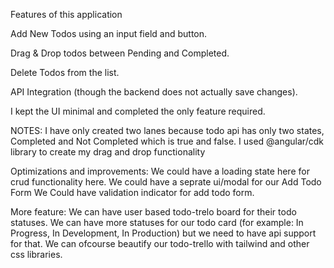 Features of this application

Add New Todos using an input field and button.

Drag & Drop todos between Pending and Completed.

Delete Todos from the list.

API Integration (though the backend does not actually save changes).

I kept the UI minimal and completed the only feature required.




NOTES:
I have only created two lanes because todo api has only two states, Completed and Not Completed  which is true and false.
I used @angular/cdk library to create my drag and drop functionality

Optimizations and improvements: 
We could have a loading state here for crud functionality here.
We could have a seprate ui/modal for our Add Todo Form
We Could have validation indicator for add todo form.

More feature:
We can have user based todo-trelo board for their todo statuses.
We can have more statuses for our todo card (for example: In Progress, In Development, In Production) but we need to have api support for that.
We can ofcourse beautify our todo-trello with tailwind and other css libraries.

